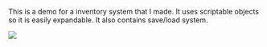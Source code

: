 This is a demo for a inventory system that I made.
It uses scriptable objects so it is easily expandable. 
It also contains save/load system.

![](ezgif-3-435e29e9b441.gif)
